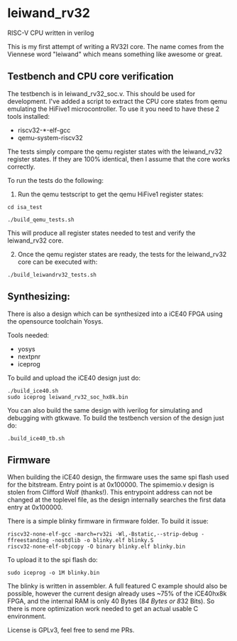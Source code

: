 # leiwand_rv32
RISC-V CPU written in verilog

This is my first attempt of writing a RV32I core. The name comes from the Viennese word "leiwand" which means something 
like awesome or great.

## Testbench and CPU core verification

The testbench is in leiwand_rv32_soc.v. This should be used for development.
I've added a script to extract the CPU core states from qemu emulating the HiFive1 microcontroller.
To use it you need to have these 2 tools installed:

* riscv32-*-elf-gcc
* qemu-system-riscv32

The tests simply compare the qemu register states with the leiwand_rv32 register states. If they are 100% identical, then
I assume that the core works correctly.

To run the tests do the following:

1. Run the qemu testscript to get the qemu HiFive1 register states:

```
cd isa_test
```

```
./build_qemu_tests.sh
```

This will produce all register states needed to test and verify the leiwand_rv32 core. 

2. Once the qemu register states are ready, the tests for the leiwand_rv32 core can be executed with:

```
./build_leiwandrv32_tests.sh
```

## Synthesizing:
There is also a design which can be synthesized into a iCE40 FPGA using the opensource toolchain Yosys.

Tools needed:
* yosys
* nextpnr
* iceprog

To build and upload the iCE40 design just do:

```
./build_ice40.sh
sudo iceprog leiwand_rv32_soc_hx8k.bin
```

You can also build the same design with iverilog for simulating and debugging with gtkwave. To build the 
testbench version of the design just do:

```
.build_ice40_tb.sh
```

## Firmware

When building the iCE40 design, the firmware uses the same spi flash used for the bitstream. Entry point is at 0x100000.
The spimemio.v design is stolen from Clifford Wolf (thanks!). This entrypoint address can not be changed at the toplevel file,
as the design internally searches the first data entry at 0x100000.

There is a simple blinky firmware in firmware folder. To build it issue:

```
riscv32-none-elf-gcc -march=rv32i -Wl,-Bstatic,--strip-debug -ffreestanding -nostdlib -o blinky.elf blinky.S
riscv32-none-elf-objcopy -O binary blinky.elf blinky.bin
```

To upload it to the spi flash do:

```
sudo iceprog -o 1M blinky.bin
```

The blinky is written in assembler. A full featured C example should also be possible, however the current design already uses ~75% of the iCE40hx8k FPGA,
and the internal RAM is only 40 Bytes (8*4 Bytes or 8*32 Bits). So there is more optimization work needed to get an actual usable C environment.

License is GPLv3, feel free to send me PRs.
